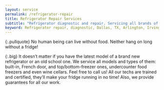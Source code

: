 ```yaml
---
layout: service
permalink: /refrigerator-repair
title: Refrigerator Repair Services
subtitle: "Refrigerator diagnostic and repair. Servicing all brands of refrigerators. We work in Dallas, TX and surrounding areas."
keyword: Refrigerator repair, diagnostic, Dallas, TX, Arlington, Irving, Denton, Lewisville, Plano, Carrollton, Frisco, Keller, Grapevine, Bedford, Euless, Southlake, Lake Dallas, Roanoke, Argyle, Hebron, Richardson, Corinth, Lantana, Copper Canyon, Highland Village, Double Oak, Watauga, Melody Hills, Richland Hills, North Richland Hills, Haltom City, Blue Mound
---
```


{:.pullquote}
No human being can live without food. Neither hang on long without a fridge!

{:.big}
It doesn’t matter if you have the latest model of a brand new refrigerator or an old school one. We service all models and types of them: built-in, French door, and top/bottom-freezer ones, undercounter food freezers and even wine cellars. Feel free to call us! All our techs are trained and certified, they’ll make your fridge running in no time! Also, we provide guarantees for all our work. 